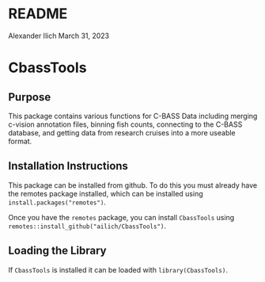 README
================
Alexander Ilich
March 31, 2023

# CbassTools

## Purpose

This package contains various functions for C-BASS Data including
merging c-vision annotation files, binning fish counts, connecting to
the C-BASS database, and getting data from research cruises into a more
useable format.

## Installation Instructions

This package can be installed from github. To do this you must already
have the remotes package installed, which can be installed using
`install.packages("remotes")`.

Once you have the `remotes` package, you can install `CbassTools` using
`remotes::install_github("ailich/CbassTools")`.

## Loading the Library

If `CbassTools` is installed it can be loaded with
`library(CbassTools)`.
